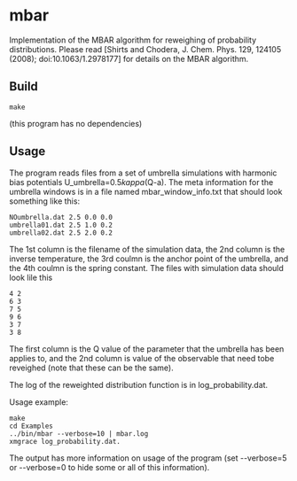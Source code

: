 # mbar
Implementation of the MBAR algorithm for reweighing of probability distributions.
Please read [Shirts and Chodera, J. Chem. Phys. 129, 124105 (2008); doi:10.1063/1.2978177] for details on the MBAR algorithm.

## Build
```
make
```
(this program has no dependencies)

## Usage
The program reads files from a set of umbrella simulations with harmonic bias potentials U_umbrella=0.5*kappa*(Q-a). The meta information for the umbrella windows is in a file named mbar_window_info.txt that should look something like this:
```
NOumbrella.dat 2.5 0.0 0.0 
umbrella01.dat 2.5 1.0 0.2
umbrella02.dat 2.5 2.0 0.2
```
The 1st column is the filename of the simulation data, the 2nd column is the inverse temperature, the 3rd coulmn is the anchor point of the umbrella, and the 4th coulmn is the spring constant. The files with simulation data should look lile this
```
4 2
6 3
7 5
9 6
3 7
3 8
```
The first column is the Q value of the parameter that the umbrella has been applies to, 
and the 2nd column is value of the observable that need tobe reveighed (note that these can be the same).

The log of the reweighted distribution function is in log_probability.dat.

Usage example:
```
make
cd Examples
../bin/mbar --verbose=10 | mbar.log
xmgrace log_probability.dat.
```
The output has more information on usage of the program (set --verbose=5 or --verbose=0 to hide some or all of this information).
